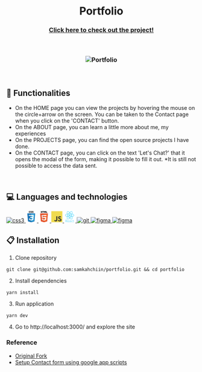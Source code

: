 <h1 align='center'> Portfolio </h1>
<h3 align="center"><a href="https://samkahchiin.vercel.app" target="_blank" rel="noopener noreferrer">Click here to check out the project!</a><h3><br>

<p align="center">
<img src="https://i.postimg.cc/WzNdbxJk/portfolio-index.png" alt="Portfolio" width="800" height=""/>
</p>

<br>

## 🧠 Functionalities

- On the HOME page you can view the projects by hovering the mouse on the circle+arrow on the screen. You can be taken to the Contact page when you click on the 'CONTACT' button.
- On the ABOUT page, you can learn a little more about me, my experiences
- On the PROJECTS page, you can find the open source projects I have done.
- On the CONTACT page, you can click on the text 'Let's Chat?' that it opens the modal of the form, making it possible to fill it out. *It is still not possible to access the data sent.
<br>

## 💻 Languages and technologies
<p align="left"> <a href="#" target="_blank"> <img src="https://miro.medium.com/max/318/1*p1TndLk3UsGPBsM7qHPZIw.png" alt="css3" width="30" height="30"/> </a> <a href="https://www.w3schools.com/css/" target="_blank"> <img src="https://raw.githubusercontent.com/devicons/devicon/master/icons/css3/css3-original-wordmark.svg" alt="css3" width="30" height="30"/> </a> <a href="https://www.w3.org/html/" target="_blank"> <img src="https://raw.githubusercontent.com/devicons/devicon/master/icons/html5/html5-original-wordmark.svg" alt="html5" width="30" height="30"/> </a> <a href="https://developer.mozilla.org/en-US/docs/Web/JavaScript" target="_blank"> <img src="https://raw.githubusercontent.com/devicons/devicon/master/icons/javascript/javascript-original.svg" alt="javascript" width="30" height="30"/> </a> <a href="https://reactjs.org/" target="_blank"> <img src="https://raw.githubusercontent.com/devicons/devicon/master/icons/react/react-original-wordmark.svg" alt="react" width="30" height="30"/> </a> <a href="https://git-scm.com/" target="_blank"> <img src="https://www.vectorlogo.zone/logos/git-scm/git-scm-icon.svg" alt="git" width="30" height="30"/> </a> <a href="https://nextjs.org/" target="_blank"> <img src="https://raw.githubusercontent.com/samfromaway/samfromaway/master/.github/images/nextjs.png" alt="figma" width="30" height="30"/> </a> <a href="https://www.figma.com/" target="_blank"> <img src="https://www.vectorlogo.zone/logos/figma/figma-icon.svg" alt="figma" width="30" height="30"/> </a> </p>

## 📋 Installation

1. Clone repository
```
git clone git@github.com:samkahchiin/portfolio.git && cd portfolio
```

2. Install dependencies
```
yarn install
```

3. Run application
```
yarn dev
```

4. Go to http://localhost:3000/ and explore the site

### Reference
- [Original Fork](https://github.com/carolandrade1/Carol_Portfolio)
- [Setup Contact form using google app scripts](https://github.com/dwyl/learn-to-send-email-via-google-script-html-no-server)
